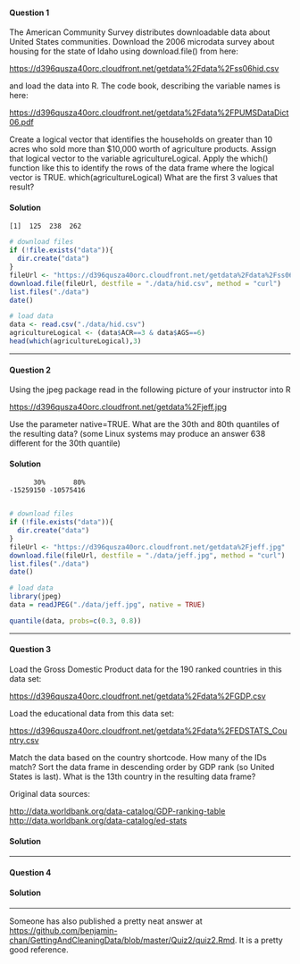 #### Question 1
The American Community Survey distributes downloadable data about United States communities. Download the 2006 microdata survey about housing for the state of Idaho using download.file() from here:

https://d396qusza40orc.cloudfront.net/getdata%2Fdata%2Fss06hid.csv 

and load the data into R. The code book, describing the variable names is here:

https://d396qusza40orc.cloudfront.net/getdata%2Fdata%2FPUMSDataDict06.pdf 

Create a logical vector that identifies the households on greater than 10 acres who sold more than $10,000 worth of agriculture products. Assign that logical vector to the variable agricultureLogical. Apply the which() function like this to identify the rows of the data frame where the logical vector is TRUE. which(agricultureLogical) What are the first 3 values that result?

#### Solution
`[1]  125  238  262 `

```R
# download files
if (!file.exists("data")){
  dir.create("data")
}
fileUrl <- "https://d396qusza40orc.cloudfront.net/getdata%2Fdata%2Fss06hid.csv"
download.file(fileUrl, destfile = "./data/hid.csv", method = "curl")
list.files("./data")
date()

# load data
data <- read.csv("./data/hid.csv")
agricultureLogical <- (data$ACR==3 & data$AGS==6)
head(which(agricultureLogical),3)
```
-------

#### Question 2
Using the jpeg package read in the following picture of your instructor into R

https://d396qusza40orc.cloudfront.net/getdata%2Fjeff.jpg 

Use the parameter native=TRUE. What are the 30th and 80th quantiles of the resulting data? (some Linux systems may produce an answer 638 different for the 30th quantile)

#### Solution
```
      30%       80% 
-15259150 -10575416 
```

```R

# download files
if (!file.exists("data")){
  dir.create("data")
}
fileUrl <- "https://d396qusza40orc.cloudfront.net/getdata%2Fjeff.jpg"
download.file(fileUrl, destfile = "./data/jeff.jpg", method = "curl")
list.files("./data")
date()

# load data
library(jpeg)
data = readJPEG("./data/jeff.jpg", native = TRUE)

quantile(data, probs=c(0.3, 0.8))
```

----

#### Question 3
Load the Gross Domestic Product data for the 190 ranked countries in this data set:

https://d396qusza40orc.cloudfront.net/getdata%2Fdata%2FGDP.csv 

Load the educational data from this data set:

https://d396qusza40orc.cloudfront.net/getdata%2Fdata%2FEDSTATS_Country.csv 

Match the data based on the country shortcode. How many of the IDs match? Sort the data frame in descending order by GDP rank (so United States is last). What is the 13th country in the resulting data frame?

Original data sources:

http://data.worldbank.org/data-catalog/GDP-ranking-table 
http://data.worldbank.org/data-catalog/ed-stats

#### Solution


----

#### Question 4


#### Solution



------  
Someone has also published a pretty neat answer at https://github.com/benjamin-chan/GettingAndCleaningData/blob/master/Quiz2/quiz2.Rmd. It is a pretty good reference.
